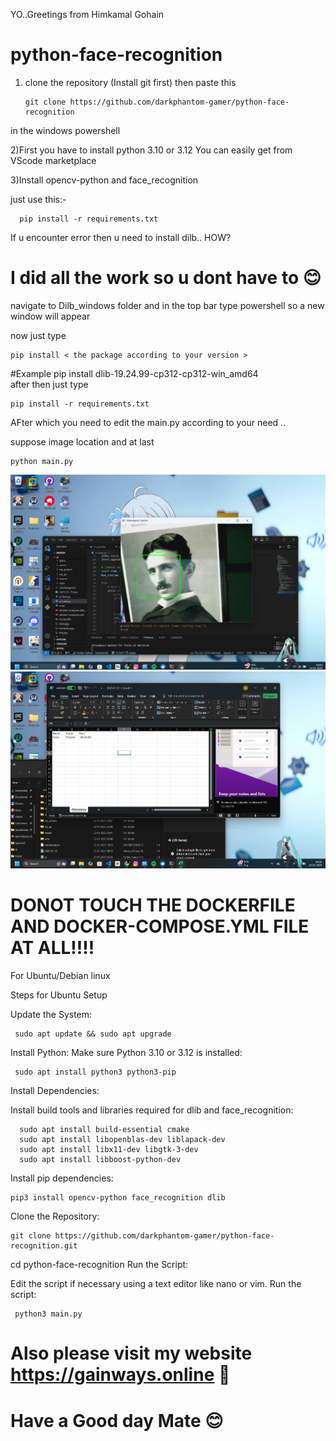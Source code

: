 YO..Greetings from Himkamal Gohain

# python-face-recognition
1) clone the repository (Install git first) then paste this

       git clone https://github.com/darkphantom-gamer/python-face-recognition
   
in the windows powershell 

2)First you have to install python 3.10 or 3.12 You can easily get from VScode marketplace

3)Install opencv-python and face_recognition

just use this:-

      pip install -r requirements.txt

 If u encounter error then u need to install dilb.. HOW? 

 # I did all the work so u dont have to 😊

navigate to Dilb_windows folder and in the top bar type powershell so a new window will appear

now just type 

    pip install < the package according to your version >

#Example
     pip install dlib-19.24.99-cp312-cp312-win_amd64  
after then just type

    pip install -r requirements.txt     

AFter which you need to edit the main.py according to your need ..

suppose image location
and at last

    python main.py

![Proof](https://github.com/darkphantom-gamer/python-face-recognition/blob/347f6c040cd6f004c72899f3a45a24202b0eaab0/tesla.png)
![Proof](https://github.com/darkphantom-gamer/python-face-recognition/blob/372577f8a455b77ad5bce99b8f6d5a4d0f67f31f/Xcel.png)

# DONOT TOUCH THE DOCKERFILE AND DOCKER-COMPOSE.YML FILE AT ALL!!!!

For Ubuntu/Debian linux

Steps for Ubuntu Setup

Update the System:

     sudo apt update && sudo apt upgrade
Install Python: Make sure Python 3.10 or 3.12 is installed:

     sudo apt install python3 python3-pip
Install Dependencies:

Install build tools and libraries required for dlib and face_recognition:

      sudo apt install build-essential cmake
      sudo apt install libopenblas-dev liblapack-dev
      sudo apt install libx11-dev libgtk-3-dev
      sudo apt install libboost-python-dev
Install pip dependencies:

    pip3 install opencv-python face_recognition dlib
Clone the Repository:

    git clone https://github.com/darkphantom-gamer/python-face-recognition.git
cd python-face-recognition
Run the Script:

Edit the script if necessary using a text editor like nano or vim.
Run the script:

     python3 main.py
# Also please visit my website https://gainways.online 🥲

# Have a Good day Mate 😊 
